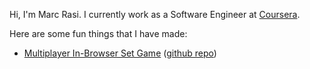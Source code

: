 ---
---

Hi, I'm Marc Rasi. I currently work as a Software Engineer at [Coursera](https://www.coursera.org).

Here are some fun things that I have made:

* [Multiplayer In-Browser Set Game](https://set.marcrasi.com) ([github repo](https://www.github.com/marcrasi/webset))
